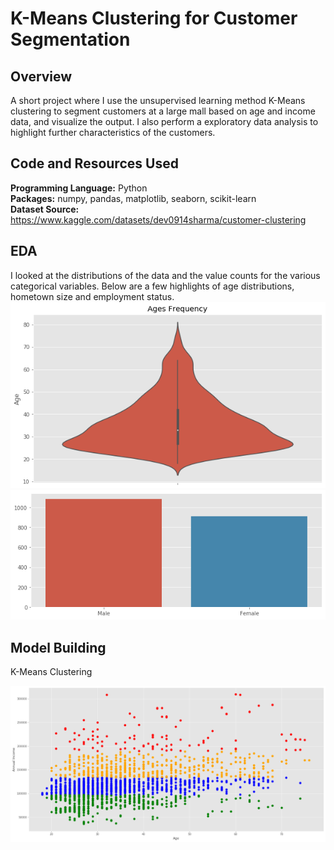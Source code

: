 # K-Means Clustering for Customer Segmentation

## Overview
A short project where I use the unsupervised learning method K-Means clustering to segment customers at a large mall based on age and income data, and visualize the output. I also perform a exploratory data analysis to highlight further characteristics of the customers.

## Code and Resources Used

**Programming Language:** Python  
**Packages:** numpy, pandas, matplotlib, seaborn, scikit-learn  
**Dataset Source:** https://www.kaggle.com/datasets/dev0914sharma/customer-clustering

## EDA
I looked at the distributions of the data and the value counts for the various categorical variables. Below are a few highlights of age distributions, hometown size and employment status.  
![](ages_dist.png)
![](dist-2.png)

## Model Building

K-Means Clustering

![](customer_clustering.png)
